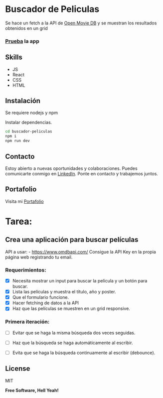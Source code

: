 # Buscador de Peliculas

Se hace un fetch a la API de [Open Movie DB](https://www.omdbapi.com/) y se muestran los resultados obtenidos en un grid

### [Prueba] la app

## Skills

- JS
- React
- CSS
- HTML

## Instalación

Se requiere nodejs y npm

Instalar dependencias.

```sh
cd buscador-peliculas
npm i
npm run dev
```

## Contacto

Estoy abierto a nuevas oportunidades y colaboraciones. Puedes comunicarte conmigo en [LinkedIn](https://www.linkedin.com/in/luis-rendon). Ponte en contacto y trabajemos juntos.

## Portafolio

Visita mi [Portafolio](https://xiaoluxtl.github.io/lux-portfolio/)

# Tarea:
## Crea una aplicación para buscar películas
API a usar: - https://www.omdbapi.com/
Consigue la API Key en la propia página web registrando tu email.

### Requerimientos:
- [X] Necesita mostrar un input para buscar la película y un botón para buscar.
- [X] Lista las películas y muestra el título, año y poster.
- [X] Que el formulario funcione.
- [X] Hacer fetching de datos a la API
- [X] Haz que las películas se muestren en un grid responsive.

### Primera iteración:
- [ ] Evitar que se haga la misma búsqueda dos veces seguidas.
- [ ] Haz que la búsqueda se haga automáticamente al escribir.
- [ ] Evita que se haga la búsqueda continuamente al escribir (debounce).


## License

MIT

**Free Software, Hell Yeah!**

[//]: # "These are reference links used in the body of this note and get stripped out when the markdown processor does its job. There is no need to format nicely because it shouldn't be seen. Thanks SO - http://stackoverflow.com/questions/4823468/store-comments-in-markdown-syntax"

[Prueba]: https://xiaoluxtl.github.io/bg-remove/
